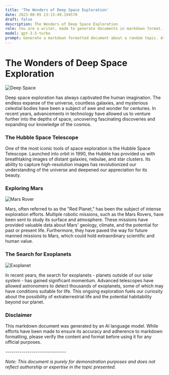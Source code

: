 ```yaml
---
title: 'The Wonders of Deep Space Exploration'
date: 2023-08-05 13:15:49.194570
draft: false
description: The Wonders of Deep Space Exploration
role: You are a writer, made to generate documents in markdown format. It is very important that all of the documents you generate are in valid markdown format.
model: gpt-3.5-turbo
prompt: Generate a markdown formatted document about a random topic. At the bottom, include a disclaimer explaining that the document was generated by you. The first line of the document should be the title. Make sure that the entire document is in proper markdown format, using a mix of various tags to make the document visually appealing.
---
```


# The Wonders of Deep Space Exploration

![Deep Space](https://images.unsplash.com/photo-1528977168222-8d349ce78622?ixlib=rb-1.2.1&auto=format&fit=crop&w=1350&q=80)

Deep space exploration has always captivated the human imagination. The endless expanse of the universe, countless galaxies, and mysterious celestial bodies have been a subject of awe and wonder for centuries. In recent years, advancements in technology have allowed us to venture further into the depths of space, uncovering fascinating discoveries and expanding our knowledge of the cosmos.

### **The Hubble Space Telescope**

One of the most iconic tools of space exploration is the Hubble Space Telescope. Launched into orbit in 1990, the Hubble has provided us with breathtaking images of distant galaxies, nebulae, and star clusters. Its ability to capture high-resolution images has revolutionized our understanding of the universe and deepened our appreciation for its beauty.

### **Exploring Mars**

![Mars Rover](https://images.unsplash.com/photo-1598930176921-d20a5e3eeaae?ixlib=rb-1.2.1&auto=format&fit=crop&w=1350&q=80)

Mars, often referred to as the "Red Planet," has been the subject of intense exploration efforts. Multiple robotic missions, such as the Mars Rovers, have been sent to study its surface and atmosphere. These missions have provided valuable data about Mars' geology, climate, and the potential for past or present life. Furthermore, they have paved the way for future manned missions to Mars, which could hold extraordinary scientific and human value.

### **The Search for Exoplanets**

![Exoplanet](https://images.unsplash.com/photo-1558680133-3dd26dc82f03?ixlib=rb-1.2.1&auto=format&fit=crop&w=1350&q=80)

In recent years, the search for exoplanets - planets outside of our solar system - has gained significant momentum. Advanced telescopes have allowed astronomers to detect thousands of exoplanets, some of which may have conditions suitable for life. This ongoing exploration fuels our curiosity about the possibility of extraterrestrial life and the potential habitability beyond our planet.

### **Disclaimer**

This markdown document was generated by an AI language model. While efforts have been made to ensure its accuracy and adherence to markdown formatting, please verify the content and format before using it for any official purposes.

*-*-*-*-*-*-*-*-*-*-*-*-*-*-*-*-*-*-*-*-*-*-*-*-*-*-*-*-*-*-

*Note: This document is purely for demonstration purposes and does not reflect authorship or expertise in the topic presented.*